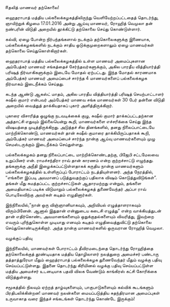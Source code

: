 #தலித் மாணவர் தற்கொலை! 

ஹைதராபாத் மத்திய பல்கலைக்கழகத்திலிருந்து வெளியேற்றப்பட்டதைத் தொடர்ந்து, ஞாயிற்றுக் கிழமை 17.01.2016 அன்று ஆய்வு மாணவர், ரோஹித் வெமுலா தன் நண்பரின் விடுதி அறையில் தூக்கிட்டு தற்கொலை செய்து கொண்டுள்ளார். 

கல்வி, ஏழை போன்ற நிர்பந்தங்களால் நடக்கும் தற்கொலைகளுக்கு இணையாக, பல்கலைக்கழகங்களில் நடக்கும் சாதிய ஒடுக்குமுறைகளாலும் ஏழை மாணவர்கள் தற்கொலை செய்துகொள்கிறார்கள். 

ஹைதராபாத் மத்திய பல்கலைக்கழகத்தில் உள்ள மாணவர் அமைப்புகளான அம்பேத்கர் மாணவர் சங்கத்தைச் சேர்ந்தவர்களுக்கும், அகில பாரதீய வித்தியார்த்தி பரிஷத் நிர்வாகிகளுக்கும் இடையே மோதல் ஏற்பட்டது. இந்த மோதல் காரணமாக அம்பேத்கர் மாணவர் அமைப்பைச் சார்ந்த 4 மாணவர்களைப் பல்கலைக்கழக நிர்வாகம் இடைநீக்கம் செய்தது. 

கடந்த ஆண்டு ஆகஸ்ட் மாதம், அகில பாரதீய வித்தியார்த்தி பரிஷத் செயற்பாட்டாளர் சுஷீல் குமார் என்பவர் அம்பேத்கர் மாணவ சங்க மாணவர்கள் 30 பேர் தன்னை விடுதி அறையில் வைத்துத் தாக்கியதாகப் புகார் அளித்திருக்கிறார். 

புகாரை விசாரித்த ஒழுங்கு நடவடிக்கைக் குழு, சுஷீல் குமார் தாக்கப்பட்டதற்கான அத்தாட்சி எதுவும் இல்லையென்று கூறி, மாணவர்களை எச்சரிக்கை செய்து இந்த விஷயத்தை முடித்திருக்கிறது. அடுத்தச் சில தினங்களில், தனது நிலைப்பாட்டையே மாற்றிக்கொண்டு, மாணவர்கள் தான் சுஷீல் குமாரை தாக்கியிருப்பதாகக் கூறி, அம்பேத்கர் மாணவர் அமைப்பைச் சார்ந்த நான்கு ஆய்வு மாணவர்களையும் முழு செமஸ்டருக்கும் இடைநீக்கம் செய்துள்ளது. 

பல்கலைக்கழகம் தனது நிலைப்பாட்டை மாற்றிக்கொண்டதற்கு, பிஜேபி சட்டமேலவை உறுப்பினர் என். ராமச்சந்திரா ராவ் தான் காரணம் என்ற குற்றச்சாட்டு எழுந்தது. தங்களுக்கு அநீதி இழைக்கப்பட்டுள்ளதாகக் கருதிய நான்கு மாணவர்களும் பல்கலைக்கழகத்தில் உள்ளிருப்புப் போராட்டம் நடத்தியுள்ளனர். அந்த நேரத்தில், “எங்களை இப்படி அவமானப் படுத்துவதற்குப் பதிலாக விஷம் கொடுத்துவிடுங்கள்”. தங்கள் மீது சுமத்தப்பட்ட குற்றச்சாட்டுகள் ஆதாரமற்றது என்றும், தங்களை அமைதியாகப் படிக்க விடுமாறும் பல்கலைக்கழகத் துணைவேந்தர் அப்பா ராவ் பொடிலேவிற்கு அவர்கள் கடிதம் எழுதினார்கள். 

இந்நிலையில்,”நான் ஒரு விஞ்ஞானியாகவும், அறிவியல் எழுத்தாளராகவும் விரும்பினேன். ஆனால் இதுதான் என்னுடைய கடைசி எழுத்து” என்ற வாக்கியத்துடன் தான் எதிர்கொண்ட அவமானங்களையும் ஒதுக்குதல்களையும் விவரித்து, இவற்றை எவரும் புரிந்துகொள்ள முடியாது எனவும் கடிதம் எழுதிவைத்துவிட்டு தற்கொலை செய்துகொண்டிருக்கிறார். அந்த நான்கு மாணவர்களில் ஒருவரான ரோஹித் வெமுலா. 

வழக்குப் பதிவு

இந்நிலையில்,  மாணவர்கள் போராட்டம் தீவிரமடைந்தை தொடர்ந்து ரோஹித்தை தற்கொலைக்குத் தூண்டியதாக மத்திய தொழிலாளர் நலத்துறை அமைச்சர் பண்டாரு தத்தாத்துரேயா மீதும் ஹைத்ராபாத் பல்கலைக்கழக துணைவேந்தர் மீதும்  வழக்கு பதிவு செய்யப்பட்டுள்ளது. இதனை தொடர்ந்து கிரிமினல் வழக்கு பதிவு செய்யப்பட்டுள்ள மத்திய அமைச்சர் உடனடியாக பதவி விலக வேண்டும் காங்கிரஸ் கட்சி கோரிக்கை விடுத்துள்ளது.

சமூகத்தில் நிலவும் ஏற்றத் தாழ்வுகளையும், பாகுபாடுகளையும் கல்விக் கூடங்களும் பிரதிபலிக்கின்றன! மாணவர் நலன்களை மையப்படுத்திய சுதந்திரமான அமைப்புகள் உருவாகாத வரை இந்தச் சங்கடங்கள் தொடர்ந்து கொண்டே இருக்கும்!
